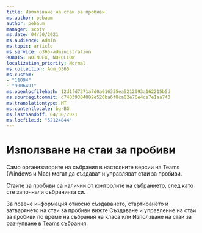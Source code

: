 ```yaml
---
title: Използване на стаи за пробиви
ms.author: pebaum
author: pebaum
manager: scotv
ms.date: 04/30/2021
ms.audience: Admin
ms.topic: article
ms.service: o365-administration
ROBOTS: NOINDEX, NOFOLLOW
localization_priority: Normal
ms.collection: Adm_O365
ms.custom:
- "11094"
- "9006491"
ms.openlocfilehash: 12d1fd7371a7d0a616335ea5212093a162215b5d
ms.sourcegitcommit: d74039304002e526ba6f8ca02e76e4ce7e1aa743
ms.translationtype: MT
ms.contentlocale: bg-BG
ms.lasthandoff: 04/30/2021
ms.locfileid: "52124844"
---
```

# <a name="use-breakout-rooms"></a>Използване на стаи за пробиви

Само организаторите на събрания в настолните версии на Teams (Windows и Mac) могат да създават и управляват стаи за пробиви. 

Стаите за пробиви са налични от контролите на събранието, след като сте започнали събранията си.

За повече информация относно създаването, стартирането и []() затварянето на стаи за пробиви вижте Създаване и управление на стаи за пробиви по време на събрания на класа или Използване на стаи за [разчупване в Teams събрания](https://support.microsoft.com/office/use-breakout-rooms-in-teams-meetings-7de1f48a-da07-466c-a5ab-4ebace28e461).